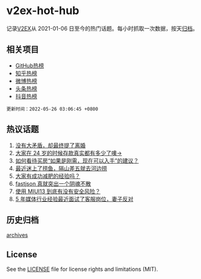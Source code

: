 # v2ex-hot-hub

 记录[V2EX](https://www.v2ex.com/)从 2021-01-06 日至今的热门话题。每小时抓取一次数据，按天[归档](archives)。
 
 ## 相关项目

- [GitHub热榜](https://github.com/lonnyzhang423/github-hot-hub)
- [知乎热榜](https://github.com/lonnyzhang423/zhihu-hot-hub)
- [微博热榜](https://github.com/lonnyzhang423/weibo-hot-hub)
- [头条热榜](https://github.com/lonnyzhang423/toutiao-hot-hub)
- [抖音热榜](https://github.com/lonnyzhang423/douyin-hot-hub)


 `更新时间：2022-05-26 03:06:45 +0800`

## 热议话题

1. [没有大矛盾，却最终提了离婚](https://www.v2ex.com/t/855163)
1. [大家在 24 岁的时候存款真实都有多少了噢->](https://www.v2ex.com/t/855210)
1. [如何看待买房“如果是刚需，现在可以入手”的建议？](https://www.v2ex.com/t/855211)
1. [最近迷上了捞鱼，隔山差五就去河边捞](https://www.v2ex.com/t/855114)
1. [大家有成功减肥的经验吗？](https://www.v2ex.com/t/855207)
1. [fastjson 真就突出一个阴魂不散](https://www.v2ex.com/t/855129)
1. [使用 MIUI13 到底有没有安全风险？](https://www.v2ex.com/t/855229)
1. [5 年媒体行业经验最近面试了客服岗位，妻子反对](https://www.v2ex.com/t/855175)

## 历史归档

[archives](archives)

## License

See the [LICENSE](LICENSE) file for license rights and limitations (MIT).
